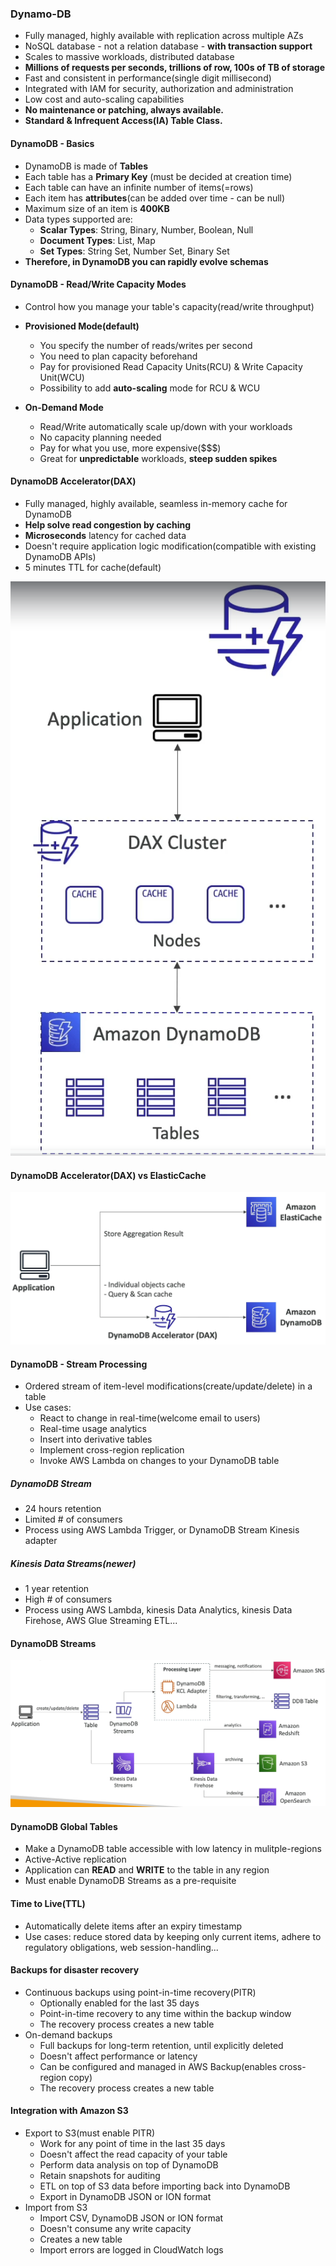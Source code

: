 ### Dynamo-DB

* Fully managed, highly available with replication across multiple AZs
* NoSQL database - not a relation database - **with transaction support**
* Scales to massive workloads, distributed database
* **Millions of requests per seconds, trillions of row, 100s of TB of storage**
* Fast and consistent in performance(single digit millisecond)
* Integrated with IAM for security, authorization and administration
* Low cost and auto-scaling capabilities
* **No maintenance or patching, always available.**
* **Standard & Infrequent Access(IA) Table Class.**

#### DynamoDB - Basics

* DynamoDB is made of **Tables**
* Each table has a **Primary Key** (must be decided at creation time)
* Each table can have an infinite number of items(=rows)
* Each item has **attributes**(can be added over time - can be null)
* Maximum size of an item is **400KB**
* Data types supported are:
  * **Scalar Types**: String, Binary, Number, Boolean, Null
  * **Document Types**: List, Map
  * **Set Types**: String Set, Number Set, Binary Set
* **Therefore, in DynamoDB you can rapidly evolve schemas**

#### DynamoDB - Read/Write Capacity Modes

* Control how you manage your table's capacity(read/write throughput)

* **Provisioned Mode(default)**
  * You specify the number of reads/writes per second
  * You need to plan capacity beforehand
  * Pay for provisioned Read Capacity Units(RCU) & Write Capacity Unit(WCU)
  * Possibility to add **auto-scaling** mode for RCU & WCU

* **On-Demand Mode**
  * Read/Write automatically scale up/down with your workloads
  * No capacity planning needed
  * Pay for what you use, more expensive($$$)
  * Great for **unpredictable** workloads, **steep sudden spikes**

#### DynamoDB Accelerator(DAX)

* Fully managed, highly available, seamless in-memory cache for DynamoDB
* **Help solve read congestion by caching**
* **Microseconds** latency for cached data
* Doesn't require application logic modification(compatible with existing DynamoDB APIs)
* 5 minutes TTL for cache(default)

<img src="../images/dynamo-db/dynamo-db-accelerator.png" alt="DynamoDB Accelerator">

#### DynamoDB Accelerator(DAX) vs ElasticCache

<img src="../images/dynamo-db/dax-vs-elastic-cache.png" alt="DAX vs Elastic Cache">

#### DynamoDB - Stream Processing

* Ordered stream of item-level modifications(create/update/delete) in a table
* Use cases:
  * React to change in real-time(welcome email to users)
  * Real-time usage analytics
  * Insert into derivative tables
  * Implement cross-region replication
  * Invoke AWS Lambda on changes to your DynamoDB table

##### DynamoDB Stream

* 24 hours retention
* Limited # of consumers
* Process using AWS Lambda Trigger, or DynamoDB Stream Kinesis adapter

##### Kinesis Data Streams(newer)

* 1 year retention
* High # of consumers
* Process using AWS Lambda, kinesis Data Analytics, kinesis Data Firehose, AWS Glue Streaming ETL...

#### DynamoDB Streams

<img src="../images/dynamo-db/dynamo-db-streams.png" alt="DynamoDB Streams">

#### DynamoDB Global Tables

* Make a DynamoDB table accessible with low latency in mulitple-regions
* Active-Active replication
* Application can **READ** and **WRITE** to the table in any region
* Must enable DynamoDB Streams as a pre-requisite

#### Time to Live(TTL)

* Automatically delete items after an expiry timestamp
* Use cases: reduce stored data by keeping only current items, adhere to regulatory obligations, web session-handling...

#### Backups for disaster recovery

* Continuous backups using point-in-time recovery(PITR)
  * Optionally enabled for the last 35 days
  * Point-in-time recovery to any time within the backup window
  * The recovery process creates a new table
* On-demand backups
  * Full backups for long-term retention, until explicitly deleted
  * Doesn't affect performance or latency
  * Can be configured and managed in AWS Backup(enables cross-region copy)
  * The recovery process creates a new table

#### Integration with Amazon S3

* Export to S3(must enable PITR)
  * Work for any point of time in the last 35 days
  * Doesn't affect the read capacity of your table
  * Perform data analysis on top of DynamoDB
  * Retain snapshots for auditing
  * ETL on top of S3 data before importing back into DynamoDB
  * Export in DynamoDB JSON or ION format
* Import from S3
  * Import CSV, DynamoDB JSON or ION format
  * Doesn't consume any write capacity
  * Creates a new table
  * Import errors are logged in CloudWatch logs